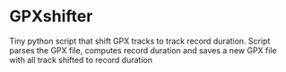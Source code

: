 # GPXshifter
Tiny python script that shift GPX tracks to track record duration.
Script parses the GPX file, computes record duration and saves a new GPX file with all track shifted to record duration
